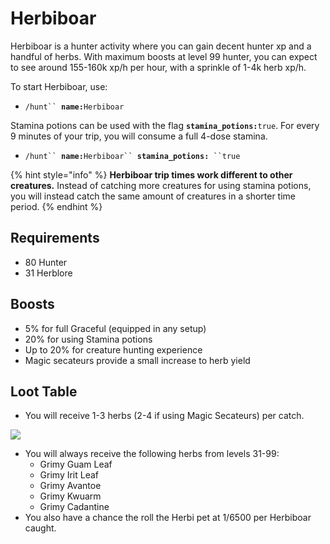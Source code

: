 # Herbiboar

Herbiboar is a hunter activity where you can gain decent hunter xp and a handful of herbs. With maximum boosts at level 99 hunter, you can expect to see around 155-160k xp/h per hour, with a sprinkle of 1-4k herb xp/h.

To start Herbiboar, use:

* `/hunt`` `**`name:`**`Herbiboar`

Stamina potions can be used with the flag **`stamina_potions:`**`true`. For every 9 minutes of your trip, you will consume a full 4-dose stamina.

* `/hunt`` `**`name:`**`Herbiboar`` `**`stamina_potions:`**` ``true`

{% hint style="info" %}
**Herbiboar trip times work different to other creatures.** Instead of catching more creatures for using stamina potions, you will instead catch the same amount of creatures in a shorter time period.
{% endhint %}

## Requirements

* 80 Hunter
* 31 Herblore

## Boosts

* 5% for full Graceful (equipped in any setup)
* 20% for using Stamina potions
* Up to 20% for creature hunting experience
* Magic secateurs provide a small increase to herb yield

## Loot Table

* You will receive 1-3 herbs (2-4 if using Magic Secateurs) per catch.

![](../../.gitbook/assets/Herbi\_loot\_table.png)

* You will always receive the following herbs from levels 31-99:
  * Grimy Guam Leaf
  * Grimy Irit Leaf
  * Grimy Avantoe
  * Grimy Kwuarm
  * Grimy Cadantine
* You also have a chance the roll the Herbi pet at 1/6500 per Herbiboar caught.
